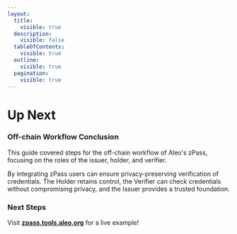 ```yaml
---
layout:
  title:
    visible: true
  description:
    visible: false
  tableOfContents:
    visible: true
  outline:
    visible: true
  pagination:
    visible: true
---
```


# Up Next

### Off-chain Workflow Conclusion

This guide covered steps for the off-chain workflow of Aleo's zPass, focusing on the roles of the issuer, holder, and verifier.&#x20;

By integrating zPass users can ensure privacy-preserving verification of credentials. The Holder retains control, the Verifier can check credentials without compromising privacy, and the Issuer provides a trusted foundation.

### **Next Steps**

Visit [**zpass.tools.aleo.org**](https://zpass.tools.aleo.org) for a live example!

